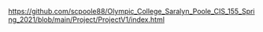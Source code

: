 https://github.com/scpoole88/Olympic_College_Saralyn_Poole_CIS_155_Spring_2021/blob/main/Project/ProjectV1/index.html


